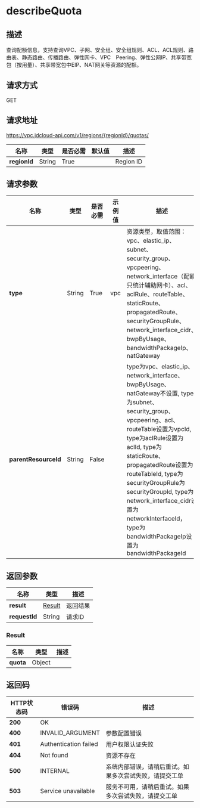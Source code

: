 # describeQuota


## 描述

查询配额信息，支持查询VPC、子网、安全组、安全组规则、ACL、ACL规则、路由表、静态路由、传播路由、弹性网卡、VPC　Peering、弹性公网IP、共享带宽包（按用量）、共享带宽包中EIP、NAT网关等资源的配额。

## 请求方式

GET

## 请求地址

https://vpc.jdcloud-api.com/v1/regions/{regionId}/quotas/

| 名称         | 类型   | 是否必需 | 默认值 | 描述      |
| ------------ | ------ | -------- | ------ | --------- |
| **regionId** | String | True     |        | Region ID |

## 请求参数

| 名称                 | 类型   | 是否必需 | 示例值 | 描述                                                         |
| -------------------- | ------ | -------- | ------ | ------------------------------------------------------------ |
| **type**             | String | True     | vpc    | 资源类型，取值范围：vpc、elastic_ip、subnet、security_group、vpcpeering、network_interface（配额只统计辅助网卡）、acl、aclRule、routeTable、staticRoute、propagatedRoute、securityGroupRule、network_interface_cidr、bwpByUsage、bandwidthPackageIp、natGateway |
| **parentResourceId** | String | False    |        | type为vpc、elastic_ip、network_interface、bwpByUsage、natGateway不设置, type为subnet、security_group、vpcpeering、acl、routeTable设置为vpcId, type为aclRule设置为aclId, type为staticRoute、propagatedRoute设置为routeTableId, type为securityGroupRule为securityGroupId, type为network_interface_cidr设置为networkInterfaceId，type为bandwidthPackageIp设置为bandwidthPackageId |


## 返回参数

| 名称          | 类型                           | 描述     |
| ------------- | ------------------------------ | -------- |
| **result**    | [Result](describequota#result) | 返回结果 |
| **requestId** | String                         | 请求ID   |

### <div id="result">Result</div>

| 名称      | 类型   | 描述 |
| --------- | ------ | ---- |
| **quota** | Object |      |

## 返回码

| HTTP状态码 | 错误码                | 描述                                                   |
| ---------- | --------------------- | ------------------------------------------------------ |
| **200**    | OK                    |                                                        |
| **400**    | INVALID_ARGUMENT      | 参数配置错误                                           |
| **401**    | Authentication failed | 用户权限认证失败                                       |
| **404**    | Not found             | 资源不存在                                             |
| **500**    | INTERNAL              | 系统内部错误，请稍后重试。如果多次尝试失败，请提交工单 |
| **503**    | Service unavailable   | 服务不可用，请稍后重试。如果多次尝试失败，请提交工单   |

